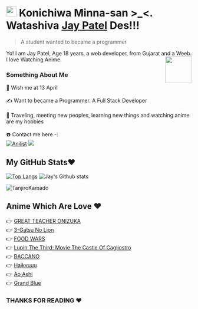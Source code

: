 # <img src="https://user-images.githubusercontent.com/1303154/88677602-1635ba80-d120-11ea-84d8-d263ba5fc3c0.gif" width="28px"> Konichiwa Minna-san >_<. Watashiva [Jay Patel](https://github.com/JayPatel1314) Des!!!
> A student wanted to became a programmer 

Yo! I am Jay Patel, Age 18 years, a web developer, from Gujarat and a Weeb. I love Watching Anime.
<img src="https://64.media.tumblr.com/34784257378ce2c51675599159735772/tumblr_nd3b8i2gL01sedjuto1_400.gifv" align="right" width="72"/>

### Something About Me

🎂 Wish me at 13 April </br>
</br>
✍️ Want to became a Programmer. A Full Stack Developer </br>
</br>
🚅 Traveling, meeting new peoples, learning new things and watching anime are my hobbies </br>
</br>
☎️ Contact me here -: </br>
[![Anilist](https://img.shields.io/badge/Anilist-blue.svg?style=for-the-badge&logo=anilist)](https://anilist.co/user/JayPatel1314/)
<a href="jaypatelxd1314@gmail.com"><img src="https://img.shields.io/badge/Gmail-black.svg?style=for-the-badge&logo=gmail"></a>

## My GitHub Stats❤️
[![Top Langs](https://github-readme-stats.vercel.app/api/top-langs/?username=JayPatel1314&layout=compact&theme=radical)](https://github.com/JayPatel1314)
![Jay's Github stats](https://github-readme-stats.vercel.app/api?username=JayPatel1314&show_icons=true&theme=tokyonight)
<p align="left"> <img src="https://komarev.com/ghpvc/?username=JayPatel1314&label=Profile%20Views&color=orange&style=flat-square" alt="TanjiroKamado" /> </p>


## Anime Which Are Love ❤️
👉 [GREAT TEACHER ONIZUKA](https://myanimelist.net/anime/245/Great_Teacher_Onizuka) </br>
👉 [3-Gatsu No Lion](https://myanimelist.net/anime/31646/3-gatsu_no_Lion) </br>
👉 [FOOD WARS](https://myanimelist.net/anime/28171/Shokugeki_no_Souma) </br>
👉 [Lupin The Third: Movie The Castle Of Cagliostro](https://myanimelist.net/anime/1430/Lupin_III__Cagliostro_no_Shiro) </br>
👉 [BACCANO](https://myanimelist.net/anime/2251/Baccano) </br>
👉 [Haikyuuu](https://myanimelist.net/anime/20583/Haikyuu?q=haikyuu&cat=anime) </br>
👉 [Ao Ashi](https://myanimelist.net/anime/49052/Ao_Ashi?q=ao%20ashi&cat=anime) </br>
👉 [Grand Blue](https://myanimelist.net/anime/37105/Grand_Blue?q=grand%20blue&cat=anime)

### THANKS FOR READING ❤️
